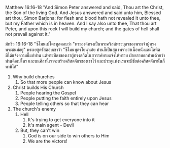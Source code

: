 Matthew 16:16-18 "And Simon Peter answered and said, Thou art the Christ, the Son of the living God. And Jesus answered and said unto him, Blessed art thou, Simon Barjona: for flesh and blood hath not revealed it unto thee, but my Father which is in heaven. And I say also unto thee, That thou art Peter, and upon this rock I will build my church; and the gates of hell shall not prevail against it."

มัทธิว 16:16-18 "ซีโมนเปโตรทูลตอบว่า "พระองค์ทรงเป็นพระคริสต์พระบุตรของพระเจ้าผู้ทรงพระชนม์อยู่" พระเยซูตรัสตอบเขาว่า "ซีโมนบุตรโยนาเอ๋ย ท่านก็เป็นสุข เพราะว่าเนื้อหนังและโลหิตมิได้แจ้งความนี้แก่ท่าน แต่พระบิดาของเราผู้ทรงสถิตในสวรรค์ทรงแจ้งให้ทราบ ฝ่ายเราบอกท่านด้วยว่า ท่านคือเปโตร และบนศิลานี้เราจะสร้างคริสตจักรของเราไว้ และประตูแห่งนรกจะมีชัยต่อคริสตจักรนั้นก็หามิได้"

1. Why build churches
   1. So that more people can know about Jesus
2. Christ builds His Church
   1. People hearing the Gospel
   2. People putting the faith entirely upon Jesus
   3. People telling others so that they can hear
3. The church's enemy
   1. Hell
      1. It's trying to get everyone into it
      2. It's main agent - Devil
   2. But, they can't win
      1. God is on our side to win others to Him
      2. We are the victors!